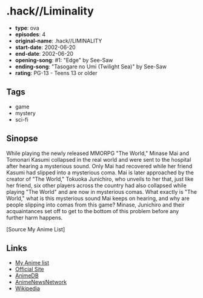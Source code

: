 # .hack//Liminality

-   **type**: ova
-   **episodes**: 4
-   **original-name**: .hack//LIMINALITY
-   **start-date**: 2002-06-20
-   **end-date**: 2002-06-20
-   **opening-song**: #1: "Edge" by See-Saw
-   **ending-song**: "Tasogare no Umi (Twilight Sea)" by See-Saw
-   **rating**: PG-13 - Teens 13 or older

## Tags

-   game
-   mystery
-   sci-fi

## Sinopse

While playing the newly released MMORPG "The World," Minase Mai and Tomonari Kasumi collapsed in the real world and were sent to the hospital after hearing a mysterious sound. Only Mai had recovered while her friend Kasumi had slipped into a mysterious coma. Mai is later approached by the creator of "The World," Tokuoka Junichiro, who unveils to her that, just like her friend, six other players across the country had also collapsed while playing "The World" and are now in mysterious comas. What exactly is "The World," what is this mysterious sound Mai keeps on hearing, and why are people slipping into comas from this game? Minase, Junichiro and their acquaintances set off to get to the bottom of this problem before any further harm happens.

[Source My Anime List]

## Links

-   [My Anime list](https://myanimelist.net/anime/299/hack__Liminality)
-   [Official Site](http://www.hack.channel.or.jp/)
-   [AnimeDB](http://anidb.info/perl-bin/animedb.pl?show=anime&aid=222)
-   [AnimeNewsNetwork](http://www.animenewsnetwork.com/encyclopedia/anime.php?id=709)
-   [Wikipedia](http://en.wikipedia.org/wiki/.hack//Liminality)
